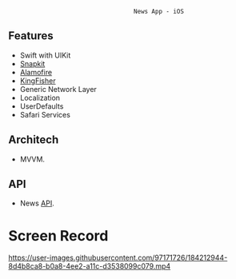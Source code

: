                                        News App - iOS

## Features

- Swift with UIKit
- [Snapkit](https://github.com/SnapKit/SnapKit)
- [Alamofire](https://github.com/Alamofire/Alamofire)
- [KingFisher](https://github.com/onevcat/Kingfisher)
- Generic Network Layer
- Localization
- UserDefaults
- Safari Services

## Architech

- MVVM.

## API

- News [API](https://newsapi.org/).

# Screen Record

https://user-images.githubusercontent.com/97171726/184212944-8d4b8ca8-b0a8-4ee2-a11c-d3538099c079.mp4

